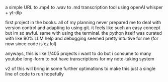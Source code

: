 a simple URL to .mp4 to .wav to .md transcription tool using openAI whisper + yt-dlp

first project in the books. all of my planning never prepared me to deal with version control and adapting to using git. it feels like such an easy concept but im so awful. same with using the terminal. the python itself was curated with like 90% LLM help and debugging seemed pretty intuitive for me (for now since code is ez lol)

anyways, this is like 1/405 projects i want to do but i consume to many youtube long-form to not have transcriptions for my note-taking system

v2 of this will bring in some further optimations to make this just a single line of code to run hopefully 